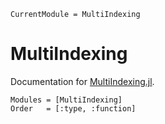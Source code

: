 ```@meta
CurrentModule = MultiIndexing
```

# MultiIndexing
Documentation for [MultiIndexing.jl](https://github.com/dannys4/MultiIndexing.jl).

```@autodocs
Modules = [MultiIndexing]
Order   = [:type, :function]
```